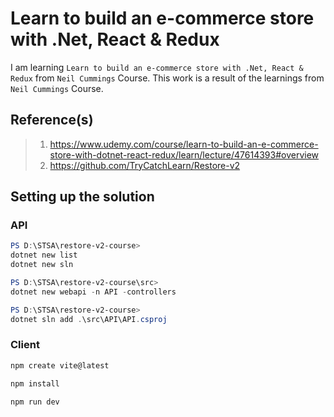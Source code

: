 # Learn to build an e-commerce store with .Net, React & Redux

I am learning `Learn to build an e-commerce store with .Net, React & Redux` from `Neil Cummings` Course. This work is a result of the learnings from `Neil Cummings` Course.

## Reference(s)

> 1. <https://www.udemy.com/course/learn-to-build-an-e-commerce-store-with-dotnet-react-redux/learn/lecture/47614393#overview>
> 1. <https://github.com/TryCatchLearn/Restore-v2>

## Setting up the solution

### API

```powershell
PS D:\STSA\restore-v2-course>
dotnet new list
dotnet new sln

PS D:\STSA\restore-v2-course\src>
dotnet new webapi -n API -controllers

PS D:\STSA\restore-v2-course>
dotnet sln add .\src\API\API.csproj
```

### Client

```powershell
npm create vite@latest

npm install

npm run dev
```

